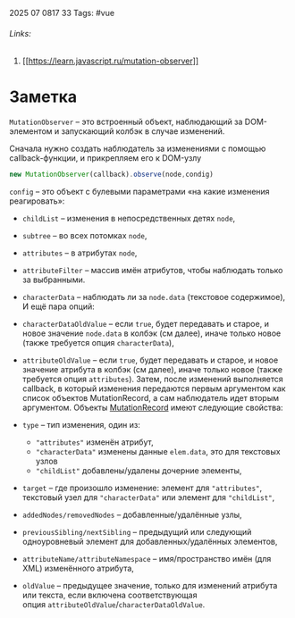 2025 07 0817 33
Tags: #vue 
###### Links: 
1) [[https://learn.javascript.ru/mutation-observer]]
# Заметка
`MutationObserver` – это встроенный объект, наблюдающий за DOM-элементом и запускающий колбэк в случае изменений.

Сначала нужно создать наблюдатель за изменениями с помощью callback-функции, и прикрепляем его к DOM-узлу
```js
new MutationObserver(callback).observe(node,condig)
```
`config` – это объект с булевыми параметрами «на какие изменения реагировать»:

- `childList` – изменения в непосредственных детях `node`,
- `subtree` – во всех потомках `node`,
- `attributes` – в атрибутах `node`,
- `attributeFilter` – массив имён атрибутов, чтобы наблюдать только за выбранными.
- `characterData` – наблюдать ли за `node.data` (текстовое содержимое),
И ещё пара опций:

- `characterDataOldValue` – если `true`, будет передавать и старое, и новое значение `node.data` в колбэк (см далее), иначе только новое (также требуется опция `characterData`),
- `attributeOldValue` – если `true`, будет передавать и старое, и новое значение атрибута в колбэк (см далее), иначе только новое (также требуется опция `attributes`).
Затем, после изменений выполняется callback, в который изменения передаются первым аргументом как список объектов MutationRecord, а сам наблюдатель идет вторым аргументом.
Объекты [MutationRecord](https://dom.spec.whatwg.org/#mutationrecord) имеют следующие свойства:

- `type` – тип изменения, один из:
    - `"attributes"` изменён атрибут,
    - `"characterData"` изменены данные `elem.data`, это для текстовых узлов
    - `"childList"` добавлены/удалены дочерние элементы,
- `target` – где произошло изменение: элемент для `"attributes"`, текстовый узел для `"characterData"` или элемент для `"childList"`,
- `addedNodes/removedNodes` – добавленные/удалённые узлы,
- `previousSibling/nextSibling` – предыдущий или следующий одноуровневый элемент для добавленных/удалённых элементов,
- `attributeName/attributeNamespace` – имя/пространство имён (для XML) изменённого атрибута,
- `oldValue` – предыдущее значение, только для изменений атрибута или текста, если включена соответствующая опция `attributeOldValue`/`characterDataOldValue`.